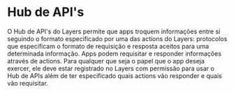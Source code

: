 # Hub de API's

O Hub de API's do Layers permite que apps troquem informações entre si seguindo o formato especificado por uma das actions do Layers: protocolos que especificam o formato de requisição e resposta aceitos para uma determinada informação. Apps podem requisitar e responder informações através de actions. Para qualquer que seja o papel que o app deseja exercer, ele deve estar registrado no Layers com permissão para usar o Hub de APIs além de ter especificado quais actions vão responder e quais vão requisitar.